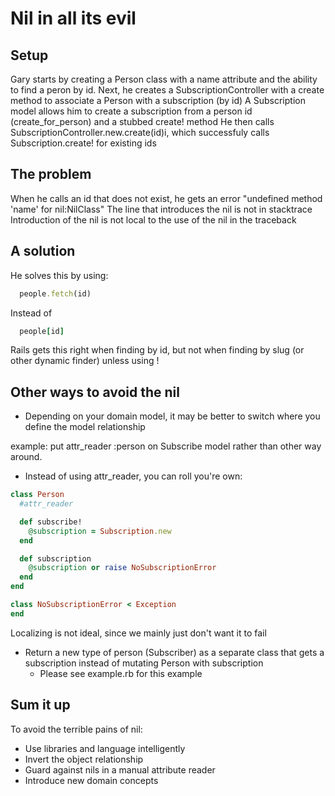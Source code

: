 # Nil in all its evil

## Setup
Gary starts by creating a Person class with a name attribute and the ability to find a peron by id.
Next, he creates a SubscriptionController with a create method to associate a Person with a subscription (by id)
A Subscription model allows him to create a subscription from a person id (create_for_person) and a stubbed create! method
He then calls SubscriptionController.new.create(id)i, which successfuly calls Subscription.create! for existing ids

## The problem
When he calls an id that does not exist, he gets an error "undefined method 'name' for nil:NilClass"
The line that introduces the nil is not in stacktrace
Introduction of the nil is not local to the use of the nil in the traceback

## A solution
He solves this by using:
```ruby
  people.fetch(id)
```
Instead of
```ruby
  people[id]
```
Rails gets this right when finding by id, but not when finding by slug (or other dynamic finder) unless using !

## Other ways to avoid the nil
- Depending on your domain model, it may be better to switch where you define the model relationship

example: put attr_reader :person on Subscribe model rather than other way around.

- Instead of using attr_reader, you can roll you're own:
```ruby
class Person
  #attr_reader

  def subscribe!
    @subscription = Subscription.new
  end

  def subscription
    @subscription or raise NoSubscriptionError
  end
end

class NoSubscriptionError < Exception
end
```

Localizing is not ideal, since we mainly just don't want it to fail
- Return a new type of person (Subscriber) as a separate class that gets a subscription instead of mutating Person with subscription
  - Please see example.rb for this example

## Sum it up

To avoid the terrible pains of nil:

- Use libraries and language intelligently
- Invert the object relationship
- Guard against nils in a manual attribute reader
- Introduce new domain concepts

